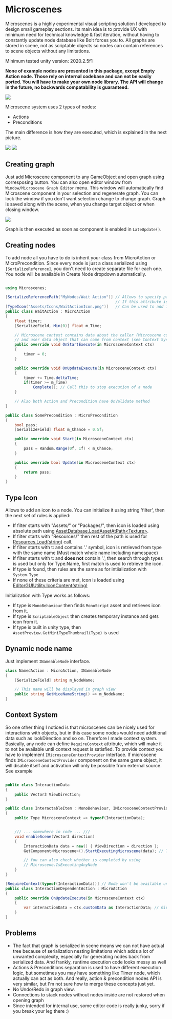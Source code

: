 # Microscenes
Microscenes is a highly experimental visual scripting solution I developed to design small gameplay sections.
Its main idea is to provide UX with minimum need for technical knowledge & fast iteration, without having to constantly update node database like Bolt forces you to.
All graphs are stored in scene, not as scriptable objects so nodes can contain references to scene objects without any limitations.

Minimum tested unity version: 2020.2.5f1

**None of example nodes are presented in this package, except Empty Action node. Those rely on internal codebase and can not be easily ported. You will have to make your own node library.
The API will change in the future, no backwards compatability is guaranteed.**

![](Git/Example.png)

Microscene system uses 2 types of nodes:
* Actions
* Preconditions

The main difference is how they are executed, which is explained in the next picture.

![](Git/Rules.png)
![](Git/Mixing.png)

## Creating graph
Just add Microscene component to any GameObject and open graph using corresposing button. You can also open editor window from `Window/Microscene Graph Editor` menu. This window will automatically find Microscene component in your selection and regenerate graph. You can lock the window if you don't want selection change to change graph.
Graph is saved along with the scene, when you change target object or when closing window.

![](Git/EditorWindow.png)

Graph is then executed as soon as component is enabled in `LateUpdate()`.


## Creating nodes
To add node all you have to do is inherit your class from MicroAction or MicroPrecondition. Since every node is just a class serialized using `[SerializeReference]`, you don't need to create separate file for each one.
You node will be available in Create Node dropdown automatically.

```csharp

using Microscenes;

[SerializeReferencePath("MyNodes/Wait Action")] // Allows to specify path to node,
                                                // If this attribute is missing, class name is used
[TypeIcon("Assets/Icons/WaitActionIcon.png")]   // Can be used to add icon to a node, see Type Icon for more info
public class WaitAction : MicroAction
{
    float timer;
    [SerializeField, Min(0)] float m_Time;

    // Microscene context contains data about the caller (Microscene component)
    // and user data object that can come from context (see Context System)
    public override void OnStartExecute(in MicrosceneContext ctx)
    {
        timer = 0;
    }

    public override void OnUpdateExecute(in MicrosceneContext ctx)
    {
        timer += Time.deltaTime;
        if(timer >= m_Time)
            Complete(); // Call this to stop execution of a node
    }

    // Also both Action and Precondition have OnValidate method
}

public class SomePrecondition : MicroPrecondition
{
    bool pass;
    [SerializeField] float m_Chance = 0.5f;

    public override void Start(in MicrosceneContext ctx)
    {
        pass = Random.Range(0f, 1f) < m_Chance;
    }

    public override bool Update(in MicrosceneContext ctx)
    {
        return pass;
    }
}
```


## Type Icon
Allows to add an icon to a node. You can initialize it using string 'filter', then the next set of rules is applied:
* If filter starts with "Assets/" or "Packages/", then icon is loaded using absolute path using  [AssetDatabase.LoadAssetAtPath\<Texture>](https://docs.unity3d.com/ScriptReference/AssetDatabase.LoadAssetAtPath.html).
* If filter starts with "Resources/" then rest of the path is used for [Resources.Load(string)](https://docs.unity3d.com/ScriptReference/Resources.Load.html) call.</br>
* If filter starts with t: and contains '.' symbol, icon is retrieved from type with the same name (Must match whole name including namespace)</br>
* If filter starts with t: and <b>does not</b> contain '.', then search through types is used but only for Type.Name, first match is used to retrieve the icon. </br>
* If type is found, then rules are the same as for intiialization with `System.Type`
* If none of these criteria are met, icon is loaded using [EditorGUIUtility.IconContent(string)](https://docs.unity3d.com/ScriptReference/EditorGUIUtility.IconContent.html)

Initialization with Type works as follows:
* If type is `MonoBehaviour` then finds `MonoScript` asset and retrieves icon from it.
* If type is `ScriptableObject` then creates temporary instance and gets icon from it.
* If type is built in unity type, then `AssetPreview.GetMiniTypeThumbnail(Type)` is used

## Dynamic node name
Just implement `INameableNode` interface.
```csharp
class NamedAction : MicroAction, INameableNode
{
    [SerializeField] string m_NodeName;

    // This name will be displayed in graph view
    public string GetNiceNameString() => m_NodeName;
}
```

## Context System
So one other thing I noticed is that microscenes can be nicely used for interactions with objects, but in this case some nodes would need additional data such as lookDirection and so on. Therefore I made context system. Basically, any node can define `RequireContext` attribute, which will make it to not be available until context request is satisfied.
To provide context you have to implement `IMicrosceneContextProvider` interface. If microscene finds `IMicrosceneContextProvider` component on the same game object, it will disable itself and activation will only be possible from external source. See example

```csharp

public class InteractionData
{
    public Vector3 ViewDirection;
}

public class InteractableItem : MonoBehaviour, IMicrosceneContextProvider
{
    public Type MicrosceneContext => typeof(InteractionData);


    /// ... somewhere in code ... ///
    void enableScene(Vector3 direction)
    {
        InteractionData data = new() { ViewDirection = direction };
        GetComponent<Microscene>().StartExecutingMicroscene(data); // This will enable microscene

        // You can also check whether is completed by using
        // Microscene.IsExecutingAnyNode
    }
}

[RequireContext(typeof(InteractionData))] // Node won't be available unless Microscene has component which provides such context
public class InteractionDependentAction : MicroAction
{
    public override OnUpdateExecute(in MicrosceneContext ctx)
    {
        var interactionData = ctx.customData as InteractionData; // Given custom data
    }
}
```

## Problems
* The fact that graph is serialized in scene means we can not have actual tree because of serialization nesting limitations which adds a lot of unwanted complexity, especially for generating nodes back from serialized data. And frankly, runtime execution code looks messy as well
* Actions & Preconditions separation is used to have different execution logic, but sometimes you may have something like Timer node, which actually can act as both. And really, action & precondition nodes API is very similar, but I'm not sure how to merge these concepts just yet.
* No Undo/Redo in graph view.
* Connections to stack nodes without nodes inside are not restored when opening graph
* Since intended for internal use, some editor code is really junky, sorry if you break your leg there :)

